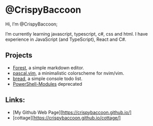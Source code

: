# @CrispyBaccoon
Hi, I’m @CrispyBaccoon;

I’m currently learning javascript, typescript, c#, css and html.
I have experience in JavaScript (and TypeScript), React and C#.

## Projects
- [Forest](https://github.com/CrispyBaccoon/Forest/), a simple markdown editor.
- [pascal.vim](https://github.com/CrispyBaccoon/pascal.vim/), a minimalistic colorscheme for nvim/vim.
- [bread](https://github.com/CrispyBaccoon/bread/), a simple console todo list.
- [PowerShell-Modules](https://crispybaccoon.github.io/modules-powershell/) deprecated

## Links:
* [My Github Web Page][https://crispybaccoon.github.io/]
* [cottage][https://crispybaccoon.github.io/cottage/]

